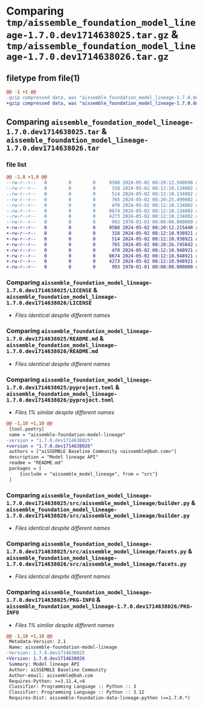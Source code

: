 # Comparing `tmp/aissemble_foundation_model_lineage-1.7.0.dev1714638025.tar.gz` & `tmp/aissemble_foundation_model_lineage-1.7.0.dev1714638026.tar.gz`

## filetype from file(1)

```diff
@@ -1 +1 @@
-gzip compressed data, was "aissemble_foundation_model_lineage-1.7.0.dev1714638025.tar", max compression
+gzip compressed data, was "aissemble_foundation_model_lineage-1.7.0.dev1714638026.tar", max compression
```

## Comparing `aissemble_foundation_model_lineage-1.7.0.dev1714638025.tar` & `aissemble_foundation_model_lineage-1.7.0.dev1714638026.tar`

### file list

```diff
@@ -1,8 +1,8 @@
--rw-r--r--   0        0        0     9580 2024-05-02 08:20:12.560098 aissemble_foundation_model_lineage-1.7.0.dev1714638025/LICENSE
--rw-r--r--   0        0        0      318 2024-05-02 08:12:10.134802 aissemble_foundation_model_lineage-1.7.0.dev1714638025/LICENSE.txt
--rw-r--r--   0        0        0      514 2024-05-02 08:12:10.134802 aissemble_foundation_model_lineage-1.7.0.dev1714638025/README.md
--rw-r--r--   0        0        0      765 2024-05-02 08:20:25.499082 aissemble_foundation_model_lineage-1.7.0.dev1714638025/pyproject.toml
--rw-r--r--   0        0        0      470 2024-05-02 08:12:10.134802 aissemble_foundation_model_lineage-1.7.0.dev1714638025/src/aissemble_model_lineage/__init__.py
--rw-r--r--   0        0        0     8674 2024-05-02 08:12:10.134802 aissemble_foundation_model_lineage-1.7.0.dev1714638025/src/aissemble_model_lineage/builder.py
--rw-r--r--   0        0        0     4273 2024-05-02 08:12:10.134802 aissemble_foundation_model_lineage-1.7.0.dev1714638025/src/aissemble_model_lineage/facets.py
--rw-r--r--   0        0        0      993 1970-01-01 00:00:00.000000 aissemble_foundation_model_lineage-1.7.0.dev1714638025/PKG-INFO
+-rw-r--r--   0        0        0     9580 2024-05-02 08:20:12.215448 aissemble_foundation_model_lineage-1.7.0.dev1714638026/LICENSE
+-rw-r--r--   0        0        0      318 2024-05-02 08:12:10.938921 aissemble_foundation_model_lineage-1.7.0.dev1714638026/LICENSE.txt
+-rw-r--r--   0        0        0      514 2024-05-02 08:12:10.938921 aissemble_foundation_model_lineage-1.7.0.dev1714638026/README.md
+-rw-r--r--   0        0        0      765 2024-05-02 08:20:26.745042 aissemble_foundation_model_lineage-1.7.0.dev1714638026/pyproject.toml
+-rw-r--r--   0        0        0      470 2024-05-02 08:12:10.948921 aissemble_foundation_model_lineage-1.7.0.dev1714638026/src/aissemble_model_lineage/__init__.py
+-rw-r--r--   0        0        0     8674 2024-05-02 08:12:10.948921 aissemble_foundation_model_lineage-1.7.0.dev1714638026/src/aissemble_model_lineage/builder.py
+-rw-r--r--   0        0        0     4273 2024-05-02 08:12:10.948921 aissemble_foundation_model_lineage-1.7.0.dev1714638026/src/aissemble_model_lineage/facets.py
+-rw-r--r--   0        0        0      993 1970-01-01 00:00:00.000000 aissemble_foundation_model_lineage-1.7.0.dev1714638026/PKG-INFO
```

### Comparing `aissemble_foundation_model_lineage-1.7.0.dev1714638025/LICENSE` & `aissemble_foundation_model_lineage-1.7.0.dev1714638026/LICENSE`

 * *Files identical despite different names*

### Comparing `aissemble_foundation_model_lineage-1.7.0.dev1714638025/README.md` & `aissemble_foundation_model_lineage-1.7.0.dev1714638026/README.md`

 * *Files identical despite different names*

### Comparing `aissemble_foundation_model_lineage-1.7.0.dev1714638025/pyproject.toml` & `aissemble_foundation_model_lineage-1.7.0.dev1714638026/pyproject.toml`

 * *Files 1% similar despite different names*

```diff
@@ -1,10 +1,10 @@
 [tool.poetry]
 name = "aissemble-foundation-model-lineage"
-version = "1.7.0.dev1714638025"
+version = "1.7.0.dev1714638026"
 authors = ["aiSSEMBLE Baseline Community <aissemble@bah.com>"]
 description = "Model lineage API"
 readme = "README.md"
 packages = [
     {include = "aissemble_model_lineage", from = "src"}
 ]
```

### Comparing `aissemble_foundation_model_lineage-1.7.0.dev1714638025/src/aissemble_model_lineage/builder.py` & `aissemble_foundation_model_lineage-1.7.0.dev1714638026/src/aissemble_model_lineage/builder.py`

 * *Files identical despite different names*

### Comparing `aissemble_foundation_model_lineage-1.7.0.dev1714638025/src/aissemble_model_lineage/facets.py` & `aissemble_foundation_model_lineage-1.7.0.dev1714638026/src/aissemble_model_lineage/facets.py`

 * *Files identical despite different names*

### Comparing `aissemble_foundation_model_lineage-1.7.0.dev1714638025/PKG-INFO` & `aissemble_foundation_model_lineage-1.7.0.dev1714638026/PKG-INFO`

 * *Files 1% similar despite different names*

```diff
@@ -1,10 +1,10 @@
 Metadata-Version: 2.1
 Name: aissemble-foundation-model-lineage
-Version: 1.7.0.dev1714638025
+Version: 1.7.0.dev1714638026
 Summary: Model lineage API
 Author: aiSSEMBLE Baseline Community
 Author-email: aissemble@bah.com
 Requires-Python: >=3.11.4,<4
 Classifier: Programming Language :: Python :: 3
 Classifier: Programming Language :: Python :: 3.12
 Requires-Dist: aissemble-foundation-data-lineage-python (==1.7.0.*)
```

